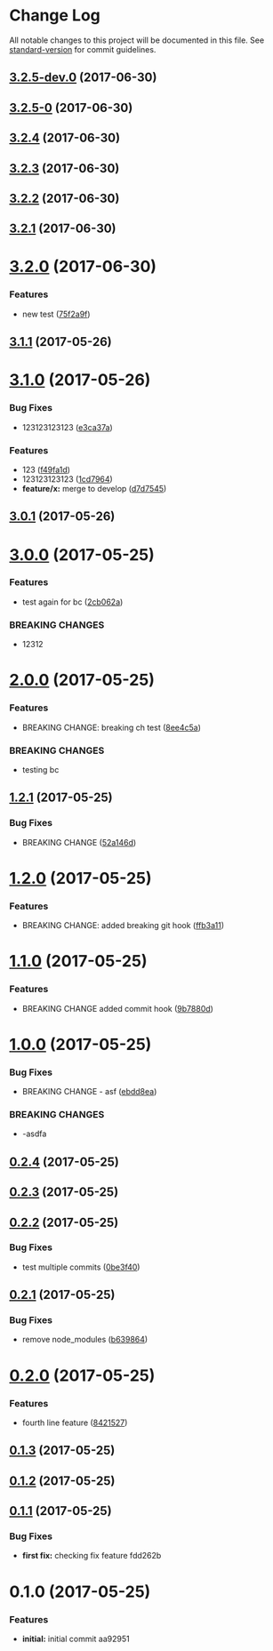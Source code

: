# Change Log

All notable changes to this project will be documented in this file. See [standard-version](https://github.com/conventional-changelog/standard-version) for commit guidelines.

<a name="3.2.5-dev.0"></a>
## [3.2.5-dev.0](https://github.com/benka/changelog-versioning/compare/v3.2.5-0...v3.2.5-dev.0) (2017-06-30)



<a name="3.2.5-0"></a>
## [3.2.5-0](https://github.com/benka/changelog-versioning/compare/v3.2.4...v3.2.5-0) (2017-06-30)



<a name="3.2.4"></a>
## [3.2.4](https://github.com/benka/changelog-versioning/compare/v3.2.3...v3.2.4) (2017-06-30)



<a name="3.2.3"></a>
## [3.2.3](https://github.com/benka/changelog-versioning/compare/v3.2.2...v3.2.3) (2017-06-30)



<a name="3.2.2"></a>
## [3.2.2](https://github.com/benka/changelog-versioning/compare/v3.2.1...v3.2.2) (2017-06-30)



<a name="3.2.1"></a>
## [3.2.1](https://github.com/benka/changelog-versioning/compare/v3.2.0...v3.2.1) (2017-06-30)



<a name="3.2.0"></a>
# [3.2.0](https://github.com/benka/changelog-versioning/compare/v3.1.1...v3.2.0) (2017-06-30)


### Features

* new test ([75f2a9f](https://github.com/benka/changelog-versioning/commit/75f2a9f))



<a name="3.1.1"></a>
## [3.1.1](https://github.com/benka/changelog-versioning/compare/v3.1.0...v3.1.1) (2017-05-26)



<a name="3.1.0"></a>
# [3.1.0](https://github.com/benka/changelog-versioning/compare/v3.0.1...v3.1.0) (2017-05-26)


### Bug Fixes

* 123123123123 ([e3ca37a](https://github.com/benka/changelog-versioning/commit/e3ca37a))


### Features

* 123 ([f49fa1d](https://github.com/benka/changelog-versioning/commit/f49fa1d))
* 123123123123 ([1cd7964](https://github.com/benka/changelog-versioning/commit/1cd7964))
* **feature/x:** merge to develop ([d7d7545](https://github.com/benka/changelog-versioning/commit/d7d7545))



<a name="3.0.1"></a>
## [3.0.1](https://github.com/benka/changelog-versioning/compare/v3.0.0...v3.0.1) (2017-05-26)



<a name="3.0.0"></a>
# [3.0.0](https://github.com/benka/changelog-versioning/compare/v2.0.0...v3.0.0) (2017-05-25)


### Features

* test again for bc ([2cb062a](https://github.com/benka/changelog-versioning/commit/2cb062a))


### BREAKING CHANGES

* 12312



<a name="2.0.0"></a>
# [2.0.0](https://github.com/benka/changelog-versioning/compare/v1.2.1...v2.0.0) (2017-05-25)


### Features

* BREAKING CHANGE: breaking ch test ([8ee4c5a](https://github.com/benka/changelog-versioning/commit/8ee4c5a))


### BREAKING CHANGES

* testing bc



<a name="1.2.1"></a>
## [1.2.1](https://github.com/benka/changelog-versioning/compare/v1.2.0...v1.2.1) (2017-05-25)


### Bug Fixes

* BREAKING CHANGE ([52a146d](https://github.com/benka/changelog-versioning/commit/52a146d))



<a name="1.2.0"></a>
# [1.2.0](https://github.com/benka/changelog-versioning/compare/v1.1.0...v1.2.0) (2017-05-25)


### Features

* BREAKING CHANGE: added breaking git hook ([ffb3a11](https://github.com/benka/changelog-versioning/commit/ffb3a11))



<a name="1.1.0"></a>
# [1.1.0](https://github.com/benka/changelog-versioning/compare/v1.0.0...v1.1.0) (2017-05-25)


### Features

* BREAKING CHANGE added commit hook ([9b7880d](https://github.com/benka/changelog-versioning/commit/9b7880d))



<a name="1.0.0"></a>
# [1.0.0](https://github.com/benka/changelog-versioning/compare/v0.2.4...v1.0.0) (2017-05-25)


### Bug Fixes

* BREAKING CHANGE - asf ([ebdd8ea](https://github.com/benka/changelog-versioning/commit/ebdd8ea))


### BREAKING CHANGES

* -asdfa



<a name="0.2.4"></a>
## [0.2.4](https://github.com/benka/changelog-versioning/compare/v0.2.3...v0.2.4) (2017-05-25)



<a name="0.2.3"></a>
## [0.2.3](https://github.com/benka/changelog-versioning/compare/v0.2.2...v0.2.3) (2017-05-25)



<a name="0.2.2"></a>
## [0.2.2](https://github.com/benka/changelog-versioning/compare/v0.2.1...v0.2.2) (2017-05-25)


### Bug Fixes

* test multiple commits ([0be3f40](https://github.com/benka/changelog-versioning/commit/0be3f40))



<a name="0.2.1"></a>
## [0.2.1](https://github.com/benka/changelog-versioning/compare/v0.2.0...v0.2.1) (2017-05-25)


### Bug Fixes

* remove node_modules ([b639864](https://github.com/benka/changelog-versioning/commit/b639864))



<a name="0.2.0"></a>
# [0.2.0](https://github.com/benka/changelog-versioning/compare/v0.1.3...v0.2.0) (2017-05-25)


### Features

* fourth line feature ([8421527](https://github.com/benka/changelog-versioning/commit/8421527))



<a name="0.1.3"></a>
## [0.1.3](https://github.com/benka/changelog-versioning/compare/v0.1.2...v0.1.3) (2017-05-25)



<a name="0.1.2"></a>
## [0.1.2](https://github.com/benka/changelog-versioning/compare/v0.1.1...v0.1.2) (2017-05-25)



<a name="0.1.1"></a>
## [0.1.1](/compare/v0.1.0...v0.1.1) (2017-05-25)


### Bug Fixes

* **first fix:** checking fix feature fdd262b



<a name="0.1.0"></a>
# 0.1.0 (2017-05-25)


### Features

* **initial:** initial commit aa92951
